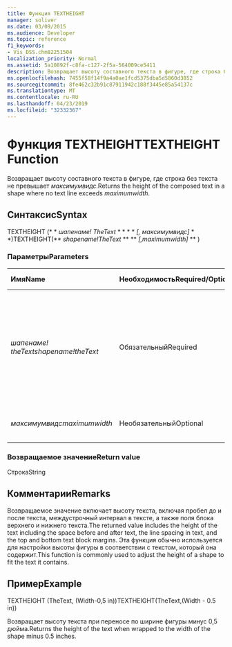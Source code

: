 ```yaml
---
title: Функция TEXTHEIGHT
manager: soliver
ms.date: 03/09/2015
ms.audience: Developer
ms.topic: reference
f1_keywords:
- Vis_DSS.chm82251504
localization_priority: Normal
ms.assetid: 5a10892f-c8fa-c127-2f5a-564009ce5411
description: Возвращает высоту составного текста в фигуре, где строка без текста не превышает максимумвидс.
ms.openlocfilehash: 7455f58f14f9a4a0ae1fcd5375dba5d5860d3852
ms.sourcegitcommit: 8fe462c32b91c87911942c188f3445e85a54137c
ms.translationtype: MT
ms.contentlocale: ru-RU
ms.lasthandoff: 04/23/2019
ms.locfileid: "32332367"
---
```

# <a name="textheight-function"></a><span data-ttu-id="1c460-103">Функция TEXTHEIGHT</span><span class="sxs-lookup"><span data-stu-id="1c460-103">TEXTHEIGHT Function</span></span>

<span data-ttu-id="1c460-104">Возвращает высоту составного текста в фигуре, где строка без текста не превышает _максимумвидс_.</span><span class="sxs-lookup"><span data-stu-id="1c460-104">Returns the height of the composed text in a shape where no text line exceeds  _maximumwidth_.</span></span> 
  
## <a name="syntax"></a><span data-ttu-id="1c460-105">Синтаксис</span><span class="sxs-lookup"><span data-stu-id="1c460-105">Syntax</span></span>

<span data-ttu-id="1c460-106">TEXTHEIGHT (\* \* *шапенаме! TheText* \* \* \* \* *[, максимумвидс]* \* \*)</span><span class="sxs-lookup"><span data-stu-id="1c460-106">TEXTHEIGHT(\*\* *shapename!TheText* \*\* \*\* *[,maximumwidth]* \*\* )</span></span> 
  
### <a name="parameters"></a><span data-ttu-id="1c460-107">Параметры</span><span class="sxs-lookup"><span data-stu-id="1c460-107">Parameters</span></span>

|<span data-ttu-id="1c460-108">**Имя**</span><span class="sxs-lookup"><span data-stu-id="1c460-108">**Name**</span></span>|<span data-ttu-id="1c460-109">**Необходимость**</span><span class="sxs-lookup"><span data-stu-id="1c460-109">**Required/Optional**</span></span>|<span data-ttu-id="1c460-110">**Тип данных**</span><span class="sxs-lookup"><span data-stu-id="1c460-110">**Data Type**</span></span>|<span data-ttu-id="1c460-111">**Описание**</span><span class="sxs-lookup"><span data-stu-id="1c460-111">**Description**</span></span>|
|:-----|:-----|:-----|:-----|
| <span data-ttu-id="1c460-112">_шапенаме! theText_</span><span class="sxs-lookup"><span data-stu-id="1c460-112">_shapename!theText_</span></span> <br/> |<span data-ttu-id="1c460-113">Обязательный</span><span class="sxs-lookup"><span data-stu-id="1c460-113">Required</span></span>  <br/> |<span data-ttu-id="1c460-114">**String**</span><span class="sxs-lookup"><span data-stu-id="1c460-114">**String**</span></span> <br/> |<span data-ttu-id="1c460-115">Ссылка на ячейку с именем TheText в целевой фигуре.</span><span class="sxs-lookup"><span data-stu-id="1c460-115">A reference to the cell named TheText in the target shape.</span></span>  <span data-ttu-id="1c460-116">_шапенаме!_</span><span class="sxs-lookup"><span data-stu-id="1c460-116">_shapename!_</span></span> <span data-ttu-id="1c460-117">— имя фигуры, из которой требуется получить текст.</span><span class="sxs-lookup"><span data-stu-id="1c460-117">is the name of the shape from which you want to retrieve the text.</span></span>  <br/> |
| <span data-ttu-id="1c460-118">_максимумвидс_</span><span class="sxs-lookup"><span data-stu-id="1c460-118">_maximumwidth_</span></span> <br/> |<span data-ttu-id="1c460-119">Необязательный</span><span class="sxs-lookup"><span data-stu-id="1c460-119">Optional</span></span>  <br/> |<span data-ttu-id="1c460-120">**Числовой**</span><span class="sxs-lookup"><span data-stu-id="1c460-120">**Numeric**</span></span> <br/> |<span data-ttu-id="1c460-121">Максимальная ширина блока текста.</span><span class="sxs-lookup"><span data-stu-id="1c460-121">The maximum width of the text block.</span></span>  <br/> |
   
### <a name="return-value"></a><span data-ttu-id="1c460-122">Возвращаемое значение</span><span class="sxs-lookup"><span data-stu-id="1c460-122">Return value</span></span>

<span data-ttu-id="1c460-123">Строка</span><span class="sxs-lookup"><span data-stu-id="1c460-123">String</span></span>
  
## <a name="remarks"></a><span data-ttu-id="1c460-124">Комментарии</span><span class="sxs-lookup"><span data-stu-id="1c460-124">Remarks</span></span>

<span data-ttu-id="1c460-125">Возвращаемое значение включает высоту текста, включая пробел до и после текста, междустрочный интервал в тексте, а также поля блока верхнего и нижнего текста.</span><span class="sxs-lookup"><span data-stu-id="1c460-125">The returned value includes the height of the text including the space before and after text, the line spacing in text, and the top and bottom text block margins.</span></span> <span data-ttu-id="1c460-126">Эта функция обычно используется для настройки высоты фигуры в соответствии с текстом, который она содержит.</span><span class="sxs-lookup"><span data-stu-id="1c460-126">This function is commonly used to adjust the height of a shape to fit the text it contains.</span></span>
  
## <a name="example"></a><span data-ttu-id="1c460-127">Пример</span><span class="sxs-lookup"><span data-stu-id="1c460-127">Example</span></span>

<span data-ttu-id="1c460-128">TEXTHEIGHT (TheText, (Width-0,5 in))</span><span class="sxs-lookup"><span data-stu-id="1c460-128">TEXTHEIGHT(TheText,(Width - 0.5 in))</span></span> 
  
<span data-ttu-id="1c460-129">Возвращает высоту текста при переносе по ширине фигуры минус 0,5 дюйма.</span><span class="sxs-lookup"><span data-stu-id="1c460-129">Returns the height of the text when wrapped to the width of the shape minus 0.5 inches.</span></span> 
  

